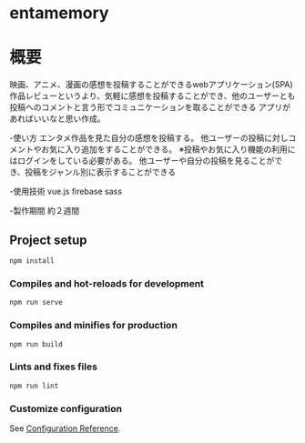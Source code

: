 
# entamemory
# 概要
映画、アニメ、漫画の感想を投稿することができるwebアプリケーション(SPA)
作品レビューというより、気軽に感想を投稿することができ、他のユーザーとも投稿へのコメントと言う形でコミュニケーションを取ることができる
アプリがあればいいなと思い作成。

-使い方
エンタメ作品を見た自分の感想を投稿する。
他ユーザーの投稿に対しコメントやお気に入り追加をすることができる。
※投稿やお気に入り機能の利用にはログインをしている必要がある。
他ユーザーや自分の投稿を見ることができ、投稿をジャンル別に表示することができる

-使用技術
vue.js
firebase
sass

-製作期間
約２週間


## Project setup
```
npm install
```

### Compiles and hot-reloads for development
```
npm run serve
```

### Compiles and minifies for production
```
npm run build
```

### Lints and fixes files
```
npm run lint
```

### Customize configuration
See [Configuration Reference](https://cli.vuejs.org/config/).
